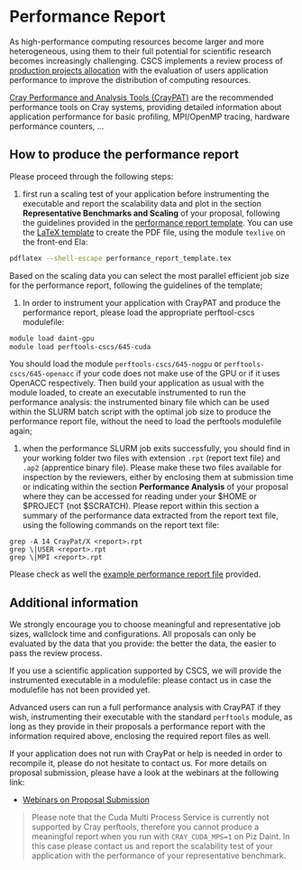 # Performance Report

As high-performance computing resources become larger and more heterogeneous,
using them to their full potential for scientific research becomes increasingly
challenging. 
CSCS implements a review process of [production projects allocation](http://www.cscs.ch/user_lab/allocation_schemes/index.html) 
with the evaluation of users application performance to improve the distribution of computing resources.

[Cray Performance and Analysis Tools (CrayPAT)](/scientific_computing/code_analysis/craypat) are the recommended performance tools on Cray systems, providing detailed information about application performance for basic profiling, MPI/OpenMP tracing,  hardware performance counters, ...

## How to produce the performance report

Please proceed through the following steps:

1. first run a scaling test of your application before instrumenting the executable and report the scalability data and plot in the section __Representative Benchmarks and Scaling__ of your proposal, following the guidelines provided in the [performance report template](performance_report_template.pdf). You can use the [LaTeX template](performance_report_template.tex) to create the PDF file, using the module `texlive` on the front-end Ela:
 ```bash
 pdflatex --shell-escape performance_report_template.tex
 ```
  Based on the scaling data you can select the most parallel efficient job size for the performance report, following the guidelines of the template;
 
1. In order to instrument your application with CrayPAT and produce the performance report, please load the appropriate perftool-cscs modulefile: 
 ```bash
 module load daint-gpu
 module load perftools-cscs/645-cuda
 ```
 You should load the module `perftools-cscs/645-nogpu` or `perftools-cscs/645-openacc` if your code does not make use of the GPU or if it uses OpenACC respectively. Then build your application as usual with the module loaded, to create an executable instrumented to run the performance analysis: the instrumented binary file which can be used within the SLURM batch script with the optimal job size to produce the performance report file, without the need to load the perftools modulefile again;

1. when the performance SLURM job exits successfully, you should find in your working folder two files with extension `.rpt` (report text file) and `.ap2` (apprentice binary file). Please make these two files available for inspection by the reviewers, either by enclosing them at submission time or indicating within the section __Performance Analysis__ of your proposal where they can be accessed for reading under your $HOME or $PROJECT (not $SCRATCH). Please report within this section a summary of the performance data extracted from the report text file, using the following commands on the report text file:
 ```
 grep -A 14 CrayPat/X <report>.rpt
 grep \|USER <report>.rpt
 grep \|MPI <report>.rpt
 ```
 Please check as well the [example performance report file](example_performance_report_file.html) provided.

## Additional information

We strongly encourage you to choose meaningful and representative job sizes,
wallclock time and configurations. All proposals can only be evaluated by the
data that you provide: the better the data, the easier to pass the review process.

If you use a scientific application supported by CSCS, we will provide the
instrumented executable in a modulefile: please contact us in case the
modulefile has not been provided yet.

Advanced users can run a full performance analysis with CrayPAT if they wish,
instrumenting their executable with the standard `perftools` module, as long as
they provide in their proposals a performance report with the information
required above, enclosing the required report files as well.

If your application does not run with CrayPat or help is needed in order to
recompile it, please do not hesitate to contact us. For more details on
proposal submission, please have a look at the webinars at the following link:
* [Webinars on Proposal Submission](https://www.youtube.com/playlist?list=PL1tk5lGm7zvRnZJZQkVyC9wx-_1eiEJ5v)

> Please note that the Cuda Multi Process Service is currently not supported by Cray perftools, therefore you cannot produce a meaningful report when you run with `CRAY_CUDA_MPS=1` on Piz Daint. In this case please contact us and report the scalability test of your application with the performance of your representative benchmark.
